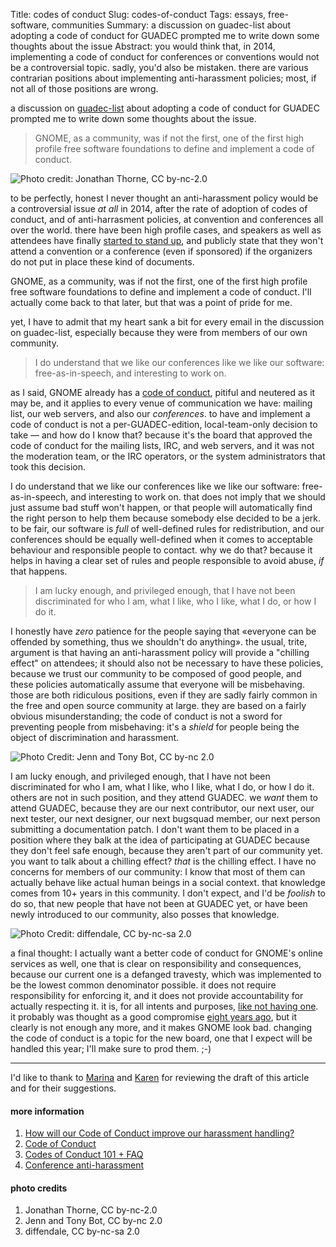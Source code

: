 Title: codes of conduct
Slug: codes-of-conduct
Tags: essays, free-software, communities
Summary: a discussion on guadec-list about adopting a code of conduct for GUADEC prompted me to write down some thoughts about the issue
Abstract: you would think that, in 2014, implementing a code of conduct for conferences or conventions would not be a controversial topic. sadly, you'd also be mistaken. there are various contrarian positions about implementing anti-harassment policies; most, if not all of those positions are wrong.

a discussion on [guadec-list][1] about adopting a code of conduct for GUADEC
prompted me to write down some thoughts about the issue.

> GNOME, as a community, was if not the first, one of the first high profile
> free software foundations to define and implement a code of conduct.

![Photo credit: Jonathan Thorne, CC by-nc-2.0]({filename}/images/us-constitution.jpg)

to be perfectly, honest I never thought an anti-harassment policy would be a
controversial issue *at all* in 2014, after the rate of adoption of codes of
conduct, and of anti-harrasment policies, at convention and conferences all
over the world. there have been high profile cases, and speakers as well as
attendees have finally [started to stand up][7], and publicly state that
they won't attend a convention or a conference (even if sponsored) if the
organizers do not put in place these kind of documents.

GNOME, as a community, was if not the first, one of the first high profile free
software foundations to define and implement a code of conduct. I'll actually
come back to that later, but that was a point of pride for me.

yet, I have to admit that my heart sank a bit for every email in the discussion
on guadec-list, especially because they were from members of our own community.

> I do understand that we like our conferences like we like our software:
> free-as-in-speech, and interesting to work on.

as I said, GNOME already has a [code of conduct][2], pitiful and neutered as it
may be, and it applies to every venue of communication we have: mailing list,
our web servers, and also our *conferences*. to have and implement a code
of conduct is not a per-GUADEC-edition, local-team-only decision to take — and
how do I know that? because it's the board that approved the code of conduct for
the mailing lists, IRC, and web servers, and it was not the moderation team, or
the IRC operators, or the system administrators that took this decision.

I do understand that we like our conferences like we like our software:
free-as-in-speech, and interesting to work on. that does not imply that we
should just assume bad stuff won't happen, or that people will automatically
find the right person to help them because somebody else decided to be a jerk.
to be fair, our software is *full* of well-defined rules for redistribution, and
our conferences should be equally well-defined when it comes to acceptable
behaviour and responsible people to contact. why we do that? because it helps in
having a clear set of rules and people responsible to avoid abuse, *if* that
happens.

> I am lucky enough, and privileged enough, that I have not been discriminated
> for who I am, what I like, who I like, what I do, or how I do it.

I honestly have *zero* patience for the people saying that «everyone can be
offended by something, thus we shouldn't do anything». the usual, trite,
argument is that having an anti-harassment policy will provide a "chilling
effect" on attendees; it should also not be necessary to have these policies,
because we trust our community to be composed of good people, and these policies
automatically assume that everyone will be misbehaving. those are both
ridiculous positions, even if they are sadly fairly common in the free and open
source community at large. they are based on a fairly obvious misunderstanding;
the code of conduct is not a sword for preventing people from misbehaving: it's
a *shield* for people being the object of discrimination and harassment.

![Photo Credit: Jenn and Tony Bot, CC by-nc 2.0]({filename}/images/sword-and-shield.jpg)

I am lucky enough, and privileged enough, that I have not been discriminated for
who I am, what I like, who I like, what I do, or how I do it. others are not in
such position, and they attend GUADEC. we *want* them to attend GUADEC, because
they are our next contributor, our next user, our next tester, our next
designer, our next bugsquad member, our next person submitting a documentation
patch. I don't want them to be placed in a position where they balk at the idea
of participating at GUADEC because they don't feel safe enough, because they
aren't part of our community yet. you want to talk about a chilling effect?
*that* is the chilling effect. I have no concerns for members of our community:
I know that most of them can actually behave like actual human beings in a
social context. that knowledge comes from 10+ years in this community. I don't
expect, and I'd be *foolish* to do so, that new people that have not been at
GUADEC yet, or have been newly introduced to our community, also posses that
knowledge.

![Photo Credit: diffendale, CC by-nc-sa 2.0]({filename}/images/shield.jpg)

a final thought: I actually want a better code of conduct for GNOME's online
services as well, one that is clear on responsibility and consequences, because
our current one is a defanged travesty, which was implemented to be the lowest
common denominator possible. it does not require responsibility for enforcing
it, and it does not provide accountability for actually respecting it. it is,
for all intents and purposes, [like not having one][3]. it probably was thought
as a good compromise [eight years ago][4], but it clearly is not enough any
more, and it makes GNOME look bad. changing the code of conduct is a topic for
the new board, one that I expect will be handled this year; I'll make sure to
prod them. ;-)

- - -

I'd like to thank to [Marina][5] and [Karen][6] for reviewing the draft of
this article and for their suggestions.

#### more information

  1. [How will our Code of Conduct improve our harassment handling?][gf-how]
  2. [Code of Conduct][gf-code]
  3. [Codes of Conduct 101 + FAQ][dryden-faq]
  4. [Conference anti-harassment][gf-harassment]

#### photo credits

  1. Jonathan Thorne, CC by-nc-2.0
  2. Jenn and Tony Bot, CC by-nc 2.0
  3. diffendale, CC by-nc-sa 2.0

[1]: https://mail.gnome.org/archives/guadec-list/2014-July/msg00014.html
[2]: https://wiki.gnome.org/Foundation/CodeOfConduct
[3]: https://mail.gnome.org/archives/foundation-list/2009-November/msg00017.html
[4]: https://mail.gnome.org/archives/foundation-list/2006-May/msg00057.html
[5]: http://blogs.gnome.org/marina/
[6]: http://blogs.gnome.org/gnomg/
[7]: http://whatever.scalzi.com/2013/07/02/my-new-convention-harassment-policy/

[gf-how]: http://geekfeminism.org/2014/07/10/how-will-our-code-of-conduct-improve-our-harassment-handling/
[gf-code]: http://geekfeminism.org/about/code-of-conduct/
[dryden-faq]: http://www.ashedryden.com/blog/codes-of-conduct-101-faq
[gf-harassment]: http://geekfeminism.wikia.com/wiki/Conference_anti-harassment
